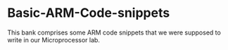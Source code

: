 # Basic-ARM-Code-snippets
This bank comprises some ARM code snippets that we were supposed to write in our Microprocessor lab.
